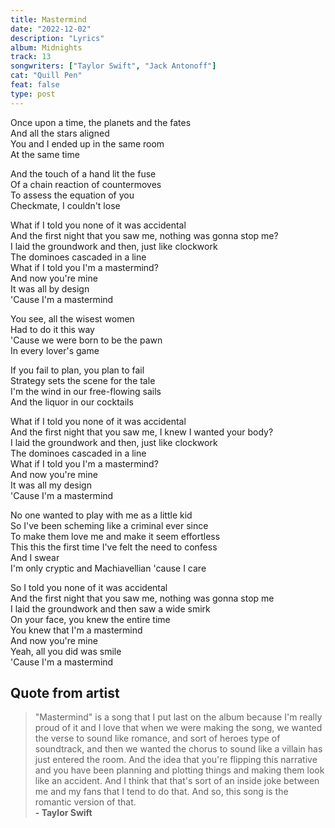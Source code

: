 ```yaml
---
title: Mastermind
date: "2022-12-02"
description: "Lyrics"
album: Midnights
track: 13
songwriters: ["Taylor Swift", "Jack Antonoff"]
cat: "Quill Pen"
feat: false
type: post
---
```


<p className="verse-one">
Once upon a time, the planets and the fates <br />
And all the stars aligned <br />
You and I ended up in the same room <br />
At the same time <br />
</p>
<p className="pre-chorus">
And the touch of a hand lit the fuse <br />
Of a chain reaction of countermoves <br />
To assess the equation of you <br />
Checkmate, I couldn't lose <br />
</p>
<p className="chorus">
What if I told you none of it was accidental <br />
And the first night that you saw me, nothing was gonna stop me? <br />
I laid the groundwork and then, just like clockwork <br />
The dominoes cascaded in a line <br />
What if I told you I'm a mastermind? <br />
And now you're mine <br />
It was all by design <br />
'Cause I'm a mastermind <br />
</p>
<p className="verse-two">
You see, all the wisest women <br />
Had to do it this way <br />
'Cause we were born to be the pawn <br />
In every lover's game <br />
</p>
<p className="pre-chorus">
If you fail to plan, you plan to fail <br />
Strategy sets the scene for the tale <br />
I'm the wind in our free-flowing sails <br />
And the liquor in our cocktails <br />
</p>
<p className="chorus">
What if I told you none of it was accidental <br />
And the first night that you saw me, I knew I wanted your body? <br />
I laid the groundwork and then, just like clockwork <br />
The dominoes cascaded in a line <br />
What if I told you I'm a mastermind? <br />
And now you're mine <br />
It was all my design <br />
'Cause I'm a mastermind <br />
</p>
<p className="bridge">
No one wanted to play with me as a little kid <br />
So I've been scheming like a criminal ever since <br />
To make them love me and make it seem effortless <br />
This this the first time I've felt the need to confess <br />
And I swear <br />
I'm only cryptic and Machiavellian 'cause I care <br />
</p>
<p className="chorus">
So I told you none of it was accidental <br />
And the first night that you saw me, nothing was gonna stop me <br />
I laid the groundwork and then saw a wide smirk <br />
On your face, you knew the entire time <br />
You knew that I'm a mastermind <br />
And now you're mine <br />
Yeah, all you did was smile <br />
'Cause I'm a mastermind <br />
</p>

## Quote from artist

<blockquote cite="https://www.youtube.com/watch?v=6t5sBwyL5z8&t=512s">
"Mastermind" is a song that I put last on the album because I'm really proud of it and I love that when we were making the song, we wanted the verse to sound like romance, and sort of heroes type of soundtrack, and then we wanted the chorus to sound like a villain has just entered the room. And the idea that you're flipping this narrative and you have been planning and plotting things and making them look like an accident. And I think that that's sort of an inside joke between me and my fans that I tеnd to do that. And so, this song is the romantic version of that.
<br /><b>- Taylor Swift</b>
</blockquote>
